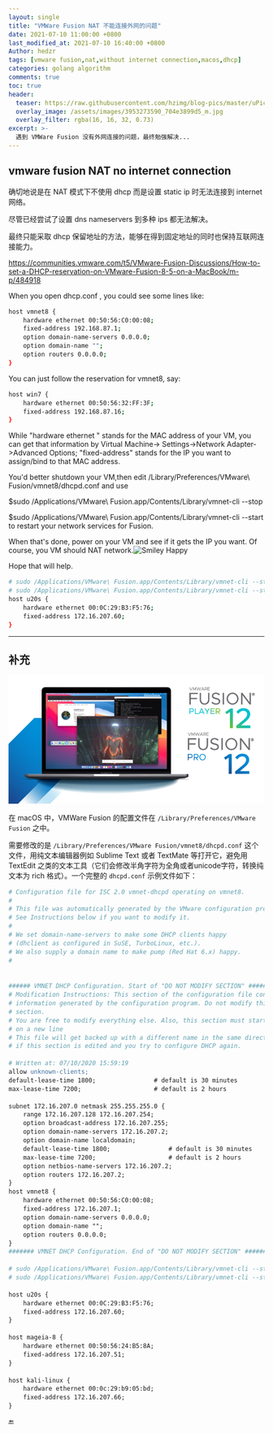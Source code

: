```yaml
---
layout: single
title: "VMWare Fusion NAT 不能连接外网的问题"
date: 2021-07-10 11:00:00 +0800
last_modified_at: 2021-07-10 16:40:00 +0800
Author: hedzr
tags: [vmware fusion,nat,without internet connection,macos,dhcp]
categories: golang algorithm
comments: true
toc: true
header:
  teaser: https://raw.githubusercontent.com/hzimg/blog-pics/master/uPic/tn-fusion-12-eval-graphic.jpg
  overlay_image: /assets/images/3953273590_704e3899d5_m.jpg
  overlay_filter: rgba(16, 16, 32, 0.73)
excerpt: >-
  遇到 VMWare Fusion 没有外网连接的问题，最终勉强解决...
---
```




## vmware fusion NAT no internet connection



确切地说是在 NAT 模式下不使用 dhcp 而是设置 static ip 时无法连接到 internet 网络。

尽管已经尝试了设置 dns nameservers 到多种 ips 都无法解决。

最终只能采取 dhcp 保留地址的方法，能够在得到固定地址的同时也保持互联网连接能力。

https://communities.vmware.com/t5/VMware-Fusion-Discussions/How-to-set-a-DHCP-reservation-on-VMware-Fusion-8-5-on-a-MacBook/m-p/484918

When you open dhcp.conf , you could see some lines like:

```bash
host vmnet8 {
    hardware ethernet 00:50:56:C0:00:08;
    fixed-address 192.168.87.1;
    option domain-name-servers 0.0.0.0;
    option domain-name "";
    option routers 0.0.0.0;
}
```

You can just follow the reservation for vmnet8, say:

```bash
host win7 {
    hardware ethernet 00:50:56:32:FF:3F;
    fixed-address 192.168.87.16;
}
```

While "hardware ethernet " stands for the MAC address of your VM, you can get that information by Virtual Machine-> Settings->Network Adapter->Advanced Options; "fixed-address" stands for the IP you want to assign/bind to that MAC address.

You'd better shutdown your VM,then edit /Library/Preferences/VMware\ Fusion/vmnet8/dhcpd.conf and use

$sudo /Applications/VMware\ Fusion.app/Contents/Library/vmnet-cli --stop

$sudo /Applications/VMware\ Fusion.app/Contents/Library/vmnet-cli --start to restart your network services for Fusion.

When that's done, power on your VM and see if it gets the IP you want. Of course, you VM should NAT network.![Smiley Happy](https://communities.vmware.com/i/smilies/16x16_smiley-happy.png)

Hope that will help.

```bash
# sudo /Applications/VMware\ Fusion.app/Contents/Library/vmnet-cli --stop
# sudo /Applications/VMware\ Fusion.app/Contents/Library/vmnet-cli --start
host u20s {
	hardware ethernet 00:0C:29:B3:F5:76;
	fixed-address 172.16.207.60;
}

```





---

## 补充

![img](https://raw.githubusercontent.com/hzimg/blog-pics/master/uPic/tn-fusion-12-eval-graphic.jpg)

在 macOS 中，VMWare Fusion 的配置文件在 `/Library/Preferences/VMware Fusion` 之中。

需要修改的是 `/Library/Preferences/VMware Fusion/vmnet8/dhcpd.conf` 这个文件，用纯文本编辑器例如 Sublime Text 或者 TextMate 等打开它，避免用 TextEdit 之类的文本工具（它们会修改半角字符为全角或者unicode字符，转换纯文本为 rich 格式）。一个完整的 `dhcpd.conf` 示例文件如下：

```Apache
# Configuration file for ISC 2.0 vmnet-dhcpd operating on vmnet8.
#
# This file was automatically generated by the VMware configuration program.
# See Instructions below if you want to modify it.
#
# We set domain-name-servers to make some DHCP clients happy
# (dhclient as configured in SuSE, TurboLinux, etc.).
# We also supply a domain name to make pump (Red Hat 6.x) happy.
#


###### VMNET DHCP Configuration. Start of "DO NOT MODIFY SECTION" #####
# Modification Instructions: This section of the configuration file contains
# information generated by the configuration program. Do not modify this
# section.
# You are free to modify everything else. Also, this section must start 
# on a new line 
# This file will get backed up with a different name in the same directory 
# if this section is edited and you try to configure DHCP again.

# Written at: 07/10/2020 15:59:19
allow unknown-clients;
default-lease-time 1800;                # default is 30 minutes
max-lease-time 7200;                    # default is 2 hours

subnet 172.16.207.0 netmask 255.255.255.0 {
	range 172.16.207.128 172.16.207.254;
	option broadcast-address 172.16.207.255;
	option domain-name-servers 172.16.207.2;
	option domain-name localdomain;
	default-lease-time 1800;                # default is 30 minutes
	max-lease-time 7200;                    # default is 2 hours
	option netbios-name-servers 172.16.207.2;
	option routers 172.16.207.2;
}
host vmnet8 {
	hardware ethernet 00:50:56:C0:00:08;
	fixed-address 172.16.207.1;
	option domain-name-servers 0.0.0.0;
	option domain-name "";
	option routers 0.0.0.0;
}
####### VMNET DHCP Configuration. End of "DO NOT MODIFY SECTION" #######

# sudo /Applications/VMware\ Fusion.app/Contents/Library/vmnet-cli --stop
# sudo /Applications/VMware\ Fusion.app/Contents/Library/vmnet-cli --start

host u20s {
	hardware ethernet 00:0C:29:B3:F5:76;
	fixed-address 172.16.207.60;
}

host mageia-8 {
	hardware ethernet 00:50:56:24:B5:8A;
	fixed-address 172.16.207.51;
}

host kali-linux {
	hardware ethernet 00:0c:29:b9:05:bd;
	fixed-address 172.16.207.66;
}
```





:end:

